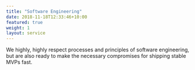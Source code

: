 ```yaml
---
title: "Software Engineering"
date: 2018-11-18T12:33:46+10:00
featured: true
weight: 1
layout: service
---
```



We highly, highly respect processes and principles of software engineering, but are also ready to make the necessary compromises for shipping stable MVPs fast.
